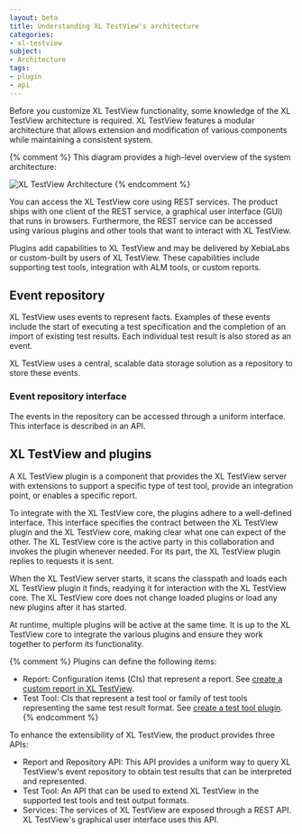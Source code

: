 ```yaml
---
layout: beta
title: Understanding XL TestView's architecture
categories:
- xl-testview
subject:
- Architecture
tags:
- plugin
- api
---
```


Before you customize XL TestView functionality, some knowledge of the XL TestView architecture is required. XL TestView features a modular architecture that allows extension and modification of various components while maintaining a consistent system.

{% comment %}
This diagram provides a high-level overview of the system architecture:

![XL TestView Architecture](images/architecture.png)
{% endcomment %}

You can access the XL TestView core using REST services. The product ships with one client of the REST service, a graphical user interface (GUI) that runs in browsers. Furthermore, the REST service can be accessed using various plugins and other tools that want to interact with XL TestView.

Plugins add capabilities to XL TestView and may be delivered by XebiaLabs or custom-built by users of XL TestView. These capabilities include supporting test tools, integration with ALM tools, or custom reports.

## Event repository

XL TestView uses events to represent facts. Examples of these events include the start of executing a test specification and the completion of an import of existing test results. Each individual test result is also stored as an event.

XL TestView uses a central, scalable data storage solution as a repository to store these events.

### Event repository interface

The events in the repository can be accessed through a uniform interface. This interface is described in an API.

## XL TestView and plugins

A XL TestView plugin is a component that provides the XL TestView server with extensions to support a specific type of test tool, provide an integration point, or enables a specific report.

To integrate with the XL TestView core, the plugins adhere to a well-defined interface. This interface specifies the contract between the XL TestView plugin and the XL TestView core, making  clear what one can expect of the other. The XL TestView core is the active party in this collaboration and invokes the plugin whenever needed. For its part, the XL TestView plugin replies to requests it is sent. 

When the XL TestView server starts, it scans the classpath and loads each XL TestView plugin it finds, readying it for interaction with the XL TestView core. The XL TestView core does not change loaded plugins or load any new plugins after it has started.

At runtime, multiple plugins will be active at the same time. It is up to the XL TestView core to integrate the various plugins and ensure they work together to perform its functionality.

{% comment %}
Plugins can define the following items:

- Report: Configuration items (CIs) that represent a report. See [create a custom report in XL TestView](/xl-testview/how-to/create-a-custom-report.html).
- Test Tool: CIs that represent a test tool or family of test tools representing the same test result format. See [create a test tool plugin](/xl-testview/how-to/create-a-test-tool-plugin.html).
{% endcomment %}

To enhance the extensibility of XL TestView, the product provides three APIs:

- Report and Repository API: This API provides a uniform way to query XL TestView's event repository to obtain test results that can be interpreted and represented.
- Test Tool: An API that can be used to extend XL TestView in the supported test tools and test output formats.
- Services: The services of XL TestView are exposed through a REST API. XL TestView's graphical user interface uses this API.
